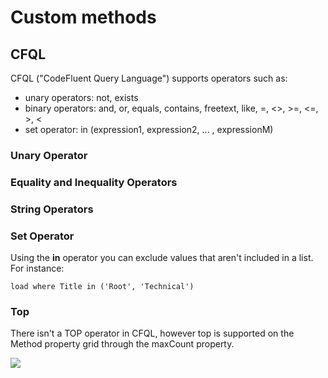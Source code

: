 # Custom methods

## CFQL

CFQL ("CodeFluent Query Language") supports operators such as:

* unary operators: not, exists
* binary operators: and, or, equals, contains, freetext, like, =, <>, >=, <=, >, <
* set operator: in (expression1, expression2, ... , expressionM)


### Unary Operator

### Equality and Inequality Operators

### String Operators

### Set Operator

Using the **in** operator you can exclude values that aren't included in a list. For instance:

```load where Title in ('Root', 'Technical')```

### Top

There isn't a TOP operator in CFQL, however top is supported on the Method property grid through the maxCount property.

![](img/custom-method-01.png)